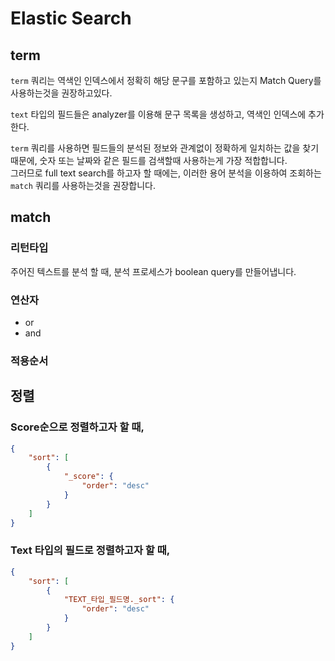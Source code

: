 # Elastic Search
## term
`term` 쿼리는 역색인 인덱스에서 정확히 해당 문구를 포함하고 있는지 Match Query를 사용하는것을 권장하고있다.

`text` 타입의 필드들은 analyzer를 이용해 문구 목록을 생성하고, 역색인 인덱스에 추가한다.

`term` 쿼리를 사용하면 필드들의 분석된 정보와 관계없이 정확하게 일치하는 값을 찾기때문에, 숫자 또는 날짜와 같은 필드를 검색할때 사용하는게 가장 적합합니다.<br/>
그러므로 full text search를 하고자 할 때에는, 이러한 용어 분석을 이용하여 조회하는 `match` 쿼리를 사용하는것을 권장합니다.

## match
### 리턴타입
주어진 텍스트를 분석 할 때, 분석 프로세스가 boolean query를 만들어냅니다.
### 연산자
- or
- and
### 적용순서


## 정렬

### Score순으로 정렬하고자 할 때,

```json
{
    "sort": [
        {
            "_score": {
                "order": "desc"
            }
        }
    ]
}
```

### Text 타입의 필드로 정렬하고자 할 때,
```json
{
    "sort": [
        {
            "TEXT_타입_필드명._sort": {
                "order": "desc"
            }
        }
    ]
}
```